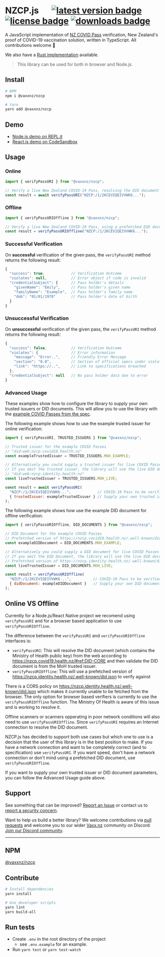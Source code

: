 # NZCP.js &emsp; [![latest version badge]][npm] [![license badge]][license] [![downloads badge]][npm]

[latest version badge]: https://img.shields.io/npm/v/@vaxxnz/nzcp
[license badge]: https://img.shields.io/npm/l/@vaxxnz/nzcp
[downloads badge]: https://img.shields.io/npm/dw/@vaxxnz/nzcp
[npm]: https://www.npmjs.com/package/@vaxxnz/nzcp
[license]: https://github.com/vaxxnz/nzcp-js/blob/main/LICENSE

A JavaScript implementation of [NZ COVID Pass](https://github.com/minhealthnz/nzcovidpass-spec) verification, New Zealand's proof of COVID-19 vaccination solution, written in TypeScript. All contributions welcome 🥳

We also have a [Rust implementation](https://github.com/vaxxnz/nzcp-rust/) available.

> This library can be used for both in browser and Node.js.

## Install

```bash
# NPM
npm i @vaxxnz/nzcp

# Yarn
yarn add @vaxxnz/nzcp
```

## Demo

- [Node.js demo on REPL.it](https://replit.com/@noway1/NZCPjs-demo)
- [React.js demo on CodeSandbox](https://codesandbox.io/s/nzcpjs-demo-4vjgb)

## Usage

### Online

```javascript
import { verifyPassURI } from "@vaxxnz/nzcp";

// Verify a live New Zealand COVID-19 Pass, resolving the DID document
const result = await verifyPassURI("NZCP:/1/2KCEVIQEIVVWK6...");
```

### Offline

```javascript
import { verifyPassURIOffline } from "@vaxxnz/nzcp";

// Verify a live New Zealand COVID-19 Pass, using a prefetched DID document
const result = verifyPassURIOffline("NZCP:/1/2KCEVIQEIVVWK6...");
```

### Successful Verification

On **successful** verification of the given pass, the `verifyPassURI` method returns the following result:

```javascript
{
  "success": true,            // Verification Outcome
  "violates": null,           // Error object if code is invalid
  "credentialSubject": {      // Pass holder's details
    "givenName": "Emily",     // Pass holder's given name
    "familyName": "Example",  // Pass holder's family name
    "dob": "01/01/1970"       // Pass holder's date of birth
  }
}
```

### Unsuccessful Verification

On **unsuccessful** verification of the given pass, the `verifyPassURI` method returns the following result:

```javascript
{
  "success": false,           // Verification Outcome
  "violates": {               // Error information
    "message": "Error..",     // Friendly Error Message
    "section": "0.0",         // Section of official specs under violation
    "link": "https://..",     // Link to specifications breached
  },
  "credentialSubject": null   // No pass holder data due to error
}
```


### Advanced Usage

These examples show how to configure the library to supply your own trusted issuers or DID documents. This will allow you to use the library with the [example COVID Passes from the spec](https://nzcp.covid19.health.nz/#valid-worked-example).


The following example shows how to use the example trusted issuer for online verification:

```javascript
import { verifyPassURI, TRUSTED_ISSUERS } from "@vaxxnz/nzcp";

// Trusted issuer for the example COVID Passes
// "did:web:nzcp.covid19.health.nz"
const exampleTrustedIssuer = TRUSTED_ISSUERS.MOH_EXAMPLE;

// Alternatively you could supply a trusted issuer for live COVID Passes
// If you omit the trusted issuer, the library will use the live DID document
// "did:web:nzcp.identity.health.nz"
const liveTrustedIssuer = TRUSTED_ISSUERS.MOH_LIVE;

const result = await verifyPassURI(
  "NZCP:/1/2KCEVIQEIVVWK6...",            // COVID-19 Pass to be verified
  { trustedIssuer: exampleTrustedIssuer } // Supply your own trusted issuer to overwrite the default
);
```

The following example shows how use the example DID document for offline verification:

```javascript
import { verifyPassURIOffline, DID_DOCUMENTS } from "@vaxxnz/nzcp";

// DID Document for the example COVID Passes
// Prefetched version of https://nzcp.covid19.health.nz/.well-known/did.json
const exampleDIDDocument = DID_DOCUMENTS.MOH_EXAMPLE;

// Alternatively you could supply a DID document for live COVID Passes
// If you omit the DID Document, the library will use the live DID document
// Prefetched version of https://nzcp.identity.health.nz/.well-known/did.json
const liveTrustedIssuer = DID_DOCUMENTS.MOH_LIVE;

const result = verifyPassURIOffline(
  "NZCP:/1/2KCEVIQEIVVWK6...",          // COVID-19 Pass to be verified
  { didDocument: exampleDIDDocument }   // Supply your own DID document to overwrite the default
);
```

## Online VS Offline

Currently for a Node.js/React Native project we recomend using `verifyPassURI` and for a browser based application to use `verifyPassURIOffline`.

The difference between the `verifyPassURI` and `verifyPassURIOffline` interfaces is:
 - `verifyPassURI`: This will resolve the DID document (which contains the Ministry of Health public key) from the web according to https://nzcp.covid19.health.nz/#ref:DID-CORE and then validate the DID document is from the MoH trusted issuer.
 - `verifyPassURIOffline`: This will use a prefetched version of https://nzcp.identity.health.nz/.well-known/did.json to verify against

There is a CORS policy on https://nzcp.identity.health.nz/.well-known/did.json which makes it currently unable to be fetched from the browser. The only option for browser based verifiers is currently to use the `verifyPassURIOffline` function. The Ministry Of Health is aware of this issue and is working to resolve it.

Offline scanners or scanners opperating in poor network conditions will also need to use `verifyPassURIOffline`. Since `verifyPassURI` requires an Internet connection to resolve the DID document.

NZCP.js has decided to support both use cases but which one to use is a decision that the user of this library is in the best position to make. If you have a network connection and want to be completely correct (and to specification) use `verifyPassURI`. If you want speed, don't have a network connection or don't mind using a prefetched DID document, use `verifyPassURIOffline`.

If you want to supply your own trusted issuer or DID document parameters, you can follow the Advanced Usage guide above.

## Support

See something that can be improved? [Report an Issue](https://github.com/vaxxnz/nzcp-js/issues) or contact us to [report a security concern](mailto:info@vaxx.nz).

Want to help us build a better library? We welcome contributions via [pull requests](https://github.com/vaxxnz/nzcp-js/pulls) and welcome you to our wider [Vaxx.nz](https://vaxx.nz) community on Discord: [Join our Discord community](https://discord.gg/nkbnqhR8A8).

---

## NPM

[@vaxxnz/nzcp](https://www.npmjs.com/package/@vaxxnz/nzcp)

## Contribute

```bash
# Install dependencies
yarn install
```

```bash
# Use developer scripts
yarn lint
yarn build-all
```

## Run tests
- Create `.env` in the root directory of the project
  - see `.env.example` for an example.
- Run `yarn test` or `yarn test-watch`
